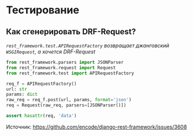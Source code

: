 # Тестирование

## Как сгенерировать DRF-Request?

_`rest_framework.test.APIRequestFactory` возвращает джанговский `WSGIRequest`, а хочется DRF-Request_

```python
from rest_framework.parsers import JSONParser
from rest_framework.request import Request
from rest_framework.test import APIRequestFactory

req_f = APIRequestFactory()
url: str
params: dict
raw_req = req_f.post(url, params, format='json')
req = Request(raw_req, parsers=[JSONParser()])

assert hasattr(req, 'data')
```

Источник: https://github.com/encode/django-rest-framework/issues/3608

